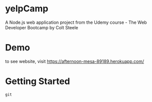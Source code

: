 # yelpCamp

A Node.js web application project from the Udemy course - The Web Developer Bootcamp by Colt Steele

# Demo

to see website, visit https://afternoon-mesa-89189.herokuapp.com/


# Getting Started
```
git
```
